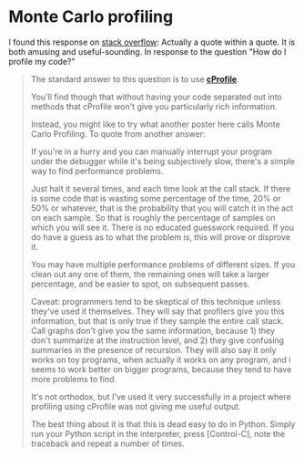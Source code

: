 # Monte Carlo profiling

I found this response on [stack overflow](https://stackoverflow.com/questions/3045556/how-to-profile-my-code/3068045): 
Actually a quote within a quote. It is both amusing and useful-sounding. In response to the question "How do I profile my code?"


> The standard answer to this question is to use [**cProfile**](http://docs.python.org/library/profile.html#instant-user-s-manual).
> 
> You'll find though that without having your code separated out into methods that cProfile won't give you particularly rich information.
> 
> Instead, you might like to try what another poster here calls Monte Carlo Profiling. To quote from another answer:
> 
> If you're in a hurry and you can manually interrupt your program under the debugger while it's being subjectively slow, 
> there's a simple way to find performance problems.
>
> Just halt it several times, and each time look at the call stack. If there is some code that is wasting some 
> percentage of the time, 20% or 50% or whatever, that is the probability that you will catch it in the act on each 
> sample. So that is roughly the percentage of samples on which you will see it. There is no educated guesswork required. 
> If you do have a guess as to what the problem is, this will prove or disprove it.
>
> You may have multiple performance problems of different sizes. If you clean out any one of them, the remaining ones 
> will take a larger percentage, and be easier to spot, on subsequent passes.
>
> Caveat: programmers tend to be skeptical of this technique unless they've used it themselves. They will say that profilers give 
> you this information, but that is only true if they sample the entire call stack. Call graphs don't give you the same information, 
> because 1) they don't summarize at the instruction level, and 2) they give confusing summaries in the presence of recursion. 
> They will also say it only works on toy programs, when actually it works on any program, and i seems to work better on bigger 
> programs, because they tend to have more problems to find.
>
> It's not orthodox, but I've used it very successfully in a project where profiling using cProfile was not giving me useful output.
>
> The best thing about it is that this is dead easy to do in Python. Simply run your Python script in the 
> interpreter, press [Control-C], note the traceback and repeat a number of times.
>
